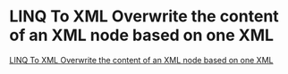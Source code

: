 # LINQ To XML Overwrite the content of an XML node based on one XML
[LINQ To XML Overwrite the content of an XML node based on one XML](https://aiwithcloud.com/2022/09/16/linq_to_xml_overwrite_the_content_of_an_xml_node_based_on_one_xml/)